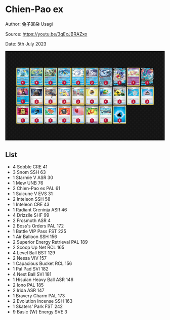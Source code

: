 # Chien-Pao ex

Author: 兔子耳朵 Usagi

Source: <https://youtu.be/3qExJBRAZxo>

Date: 5th July 2023

![decklist](../../images/PAL/Chien-Pao%20ex/3-%20Chien-Pao%20ex.png)

## List

* 4 Sobble CRE 41
* 3 Snom SSH 63
* 1 Starmie V ASR 30
* 1 Mew UNB 76
* 2 Chien-Pao ex PAL 61
* 1 Suicune V EVS 31
* 2 Inteleon SSH 58
* 1 Inteleon CRE 43
* 1 Radiant Greninja ASR 46
* 4 Drizzile SHF 99
* 2 Frosmoth ASR 4
* 2 Boss's Orders PAL 172
* 1 Battle VIP Pass FST 225
* 1 Air Balloon SSH 156
* 2 Superior Energy Retrieval PAL 189
* 2 Scoop Up Net RCL 165
* 4 Level Ball BST 129
* 2 Nessa VIV 157
* 1 Capacious Bucket RCL 156
* 1 Pal Pad SVI 182
* 4 Nest Ball SVI 181
* 1 Hisuian Heavy Ball ASR 146
* 2 Iono PAL 185
* 2 Irida ASR 147
* 1 Bravery Charm PAL 173
* 2 Evolution Incense SSH 163
* 1 Skaters' Park FST 242
* 9 Basic {W} Energy SVE 3
